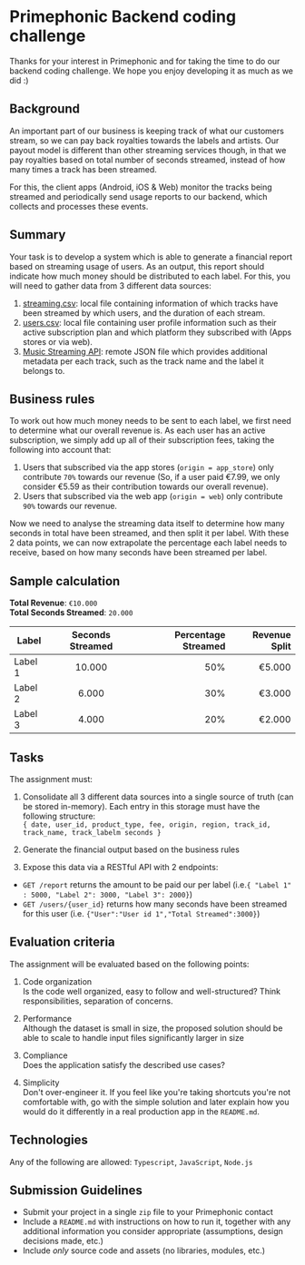 # Primephonic Backend coding challenge
Thanks for your interest in Primephonic and for taking the time to do our backend coding challenge. We hope you enjoy developing it as much as we did :)

## Background
An important part of our business is keeping track of what our customers stream, so we can pay back royalties towards the labels and artists. Our payout model is different than other streaming services though, in that we pay royalties based on total number of seconds streamed, instead of how many times a track has been streamed.

For this, the client apps (Android, iOS & Web) monitor the tracks being streamed and periodically send usage reports to our backend, which collects and processes these events.

## Summary
Your task is to develop a system which is able to generate a financial report based on streaming usage of users. As an output, this report should indicate how much money should be distributed to each label. For this, you will need to gather data from 3 different data sources:

1. [streaming.csv](https://github.com/Primephonic/backend-engineer-assignment/blob/master/streaming.csv): local file containing information of which tracks have been streamed by which users, and the duration of each stream.
2. [users.csv](https://github.com/Primephonic/backend-engineer-assignment/blob/master/users.csv): local file containing user profile information such as their active subscription plan and which platform they subscribed with (Apps stores or via web).
3. [Music Streaming API](https://backend-assignment.s3.eu-central-1.amazonaws.com/tracks.json): remote JSON file which provides additional metadata per each track, such as the track name and the label it belongs to.

## Business rules
To work out how much money needs to be sent to each label, we first need to determine what our overall revenue is. As each user has an active subscription, we simply add up all of their subscription fees, taking the following into account that:
1. Users that subscribed via the app stores (`origin = app_store`) only contribute `70%` towards our revenue (So, if a user paid €7.99, we only consider €5.59 as their contribution towards our overall revenue).
2. Users that subscribed via the web app (`origin = web`) only contribute `90%` towards our revenue.

Now we need to analyse the streaming data itself to determine how many seconds in total have been streamed, and then split it per label. With these 2 data points, we can now extrapolate the percentage each label needs to receive, based on how many seconds have been streamed per label.

## Sample calculation

**Total Revenue**: `€10.000`<br/> 
**Total Seconds Streamed**: `20.000`

| Label   |      Seconds Streamed      |  Percentage Streamed |  Revenue Split |
|----------|:-------------:|------:|------:|
| Label 1 |  10.000 | 50% | €5.000 |
| Label 2 |    6.000   |   30% | €3.000 |
| Label 3 | 4.000 |    20% | €2.000 |

## Tasks
The assignment must:
1. Consolidate all 3 different data sources into a single source of truth (can be stored in-memory). Each entry in this storage must have the following structure:</br>
`{ date, user_id, product_type, fee, origin, region, track_id, track_name, track_labelm seconds }`

2. Generate the financial output based on the business rules

3. Expose this data via a RESTful API with 2 endpoints:
- `GET /report` returns the amount to be paid our per label (i.e.`{ "Label 1" : 5000, "Label 2": 3000, "Label 3": 2000}`)
- `GET /users/{user_id}` returns how many seconds have been streamed for this user (i.e. `{"User":"User id 1","Total Streamed":3000}`)

## Evaluation criteria
The assignment will be evaluated based on the following points:

1. Code organization
<br/>Is the code well organized, easy to follow and well-structured? Think responsibilities, separation of concerns.

2. Performance
<br/>Although the dataset is small in size, the proposed solution should be able to scale to handle input files significantly larger in size

3. Compliance
<br/>Does the application satisfy the described use cases?

4. Simplicity
<br/>Don't over-engineer it. If you feel like you're taking shortcuts you're not comfortable with, go with the simple solution and later explain how you would do it differently in a real production app in the `README.md`.

## Technologies
Any of the following are allowed: `Typescript`, `JavaScript`, `Node.js`

## Submission Guidelines
- Submit your project in a single `zip` file to your Primephonic contact
- Include a `README.md` with instructions on how to run it, together with any additional information you consider appropriate (assumptions, design decisions made, etc.)
- Include *only* source code and assets (no libraries, modules, etc.)
